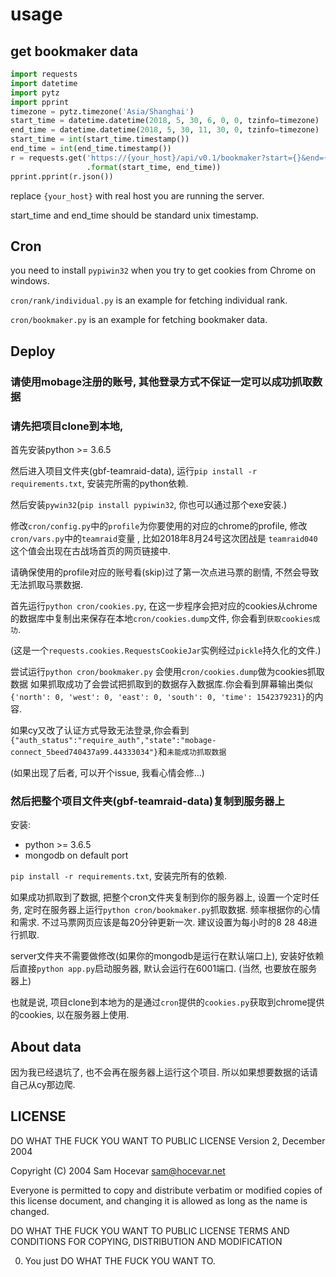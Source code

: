 # usage

## get bookmaker data

```python
import requests
import datetime
import pytz
import pprint
timezone = pytz.timezone('Asia/Shanghai')
start_time = datetime.datetime(2018, 5, 30, 6, 0, 0, tzinfo=timezone)
end_time = datetime.datetime(2018, 5, 30, 11, 30, 0, tzinfo=timezone)
start_time = int(start_time.timestamp())
end_time = int(end_time.timestamp())
r = requests.get('https://{your_host}/api/v0.1/bookmaker?start={}&end={}'
                 .format(start_time, end_time))
pprint.pprint(r.json())
```

replace `{your_host}` with real host you are running the server.

start_time and end_time should be standard unix timestamp.

## Cron

you need to install `pypiwin32` when you try to get cookies from Chrome on windows.

`cron/rank/individual.py` is an example for fetching individual rank.

`cron/bookmaker.py` is an example for fetching bookmaker data.

## Deploy

### 请使用mobage注册的账号, 其他登录方式不保证一定可以成功抓取数据

### 请先把项目clone到本地,

首先安装python >= 3.6.5

然后进入项目文件夹(gbf-teamraid-data), 运行`pip install -r requirements.txt`, 安装完所需的python依赖.

然后安装`pywin32`(`pip install pypiwin32`, 你也可以通过那个exe安装.)

修改`cron/config.py`中的`profile`为你要使用的对应的chrome的profile, 修改`cron/vars.py`中的`teamraid`变量 , 比如2018年8月24号这次团战是 `teamraid040` 这个值会出现在古战场首页的网页链接中.

请确保使用的profile对应的账号看(skip)过了第一次点进马票的剧情, 不然会导致无法抓取马票数据.

首先运行`python cron/cookies.py`, 在这一步程序会把对应的cookies从chrome的数据库中复制出来保存在本地`cron/cookies.dump`文件, 你会看到`获取cookies成功`. 

(这是一个`requests.cookies.RequestsCookieJar`实例经过`pickle`持久化的文件.)

尝试运行`python cron/bookmaker.py` 会使用`cron/cookies.dump`做为cookies抓取数据 如果抓取成功了会尝试把抓取到的数据存入数据库.你会看到屏幕输出类似`{'north': 0, 'west': 0, 'east': 0, 'south': 0, 'time': 1542379231}`的内容.

如果cy又改了认证方式导致无法登录,你会看到`{"auth_status":"require_auth","state":"mobage-connect_5beed740437a99.44333034"}`和`未能成功抓取数据`

(如果出现了后者, 可以开个issue, 我看心情会修...)

### 然后把整个项目文件夹(gbf-teamraid-data)复制到服务器上

安装:

- python >= 3.6.5
- mongodb on default port

`pip install -r requirements.txt`, 安装完所有的依赖.

如果成功抓取到了数据, 把整个cron文件夹复制到你的服务器上, 设置一个定时任务, 定时在服务器上运行`python cron/bookmaker.py`抓取数据. 频率根据你的心情和需求. 不过马票网页应该是每20分钟更新一次. 建议设置为每小时的8 28 48进行抓取.

server文件夹不需要做修改(如果你的mongodb是运行在默认端口上), 安装好依赖后直接`python app.py`启动服务器, 默认会运行在6001端口. (当然, 也要放在服务器上)

也就是说, 项目clone到本地为的是通过`cron`提供的`cookies.py`获取到chrome提供的cookies, 以在服务器上使用.

## About data

因为我已经退坑了, 也不会再在服务器上运行这个项目. 所以如果想要数据的话请自己从cy那边爬.

## LICENSE

DO WHAT THE FUCK YOU WANT TO PUBLIC LICENSE
        Version 2, December 2004

Copyright (C) 2004 Sam Hocevar <sam@hocevar.net>

Everyone is permitted to copy and distribute verbatim or modified
copies of this license document, and changing it is allowed as long
as the name is changed.

DO WHAT THE FUCK YOU WANT TO PUBLIC LICENSE
TERMS AND CONDITIONS FOR COPYING, DISTRIBUTION AND MODIFICATION

0. You just DO WHAT THE FUCK YOU WANT TO.
